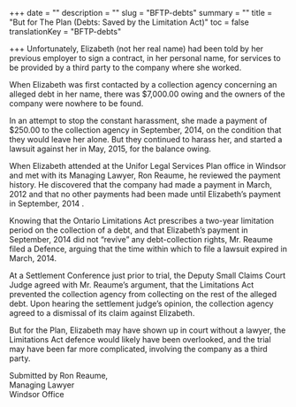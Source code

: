 +++
date = ""
description = ""
slug = "BFTP-debts"
summary = ""
title = "But for The Plan (Debts: Saved by the Limitation Act)"
toc = false
translationKey = "BFTP-debts"

+++
Unfortunately, Elizabeth (not her real name) had been told by her previous employer to sign a contract, in her personal name, for services to be provided by a third party to the company where she worked.

When Elizabeth was first contacted by a collection agency concerning an alleged debt in her name, there was $7,000.00 owing and the owners of the company were nowhere to be found.

In an attempt to stop the constant harassment, she made a payment of $250.00 to the collection agency in September, 2014, on the condition that they would leave her alone. But they continued to harass her, and started a lawsuit against her in May, 2015, for the balance owing.

When Elizabeth attended at the Unifor Legal Services Plan office in Windsor and met with its Managing Lawyer, Ron Reaume, he reviewed the payment history. He discovered that the company had made a payment in March, 2012 and that no other payments had been made until Elizabeth’s payment in September, 2014 .

Knowing that the Ontario Limitations Act prescribes a two-year limitation period on the collection of a debt, and that Elizabeth’s payment in September, 2014 did not “revive” any debt-collection rights, Mr. Reaume filed a Defence, arguing that the time within which to file a lawsuit expired in March, 2014.

At a Settlement Conference just prior to trial, the Deputy Small Claims Court Judge agreed with Mr. Reaume’s argument, that the Limitations Act prevented the collection agency from collecting on the rest of the alleged debt. Upon hearing the settlement judge’s opinion, the collection agency agreed to a dismissal of its claim against Elizabeth.

But for the Plan, Elizabeth may have shown up in court without a lawyer, the Limitations Act defence would likely have been overlooked, and the trial may have been far more complicated, involving the company as a third party.

Submitted by Ron Reaume,  
Managing Lawyer  
Windsor Office